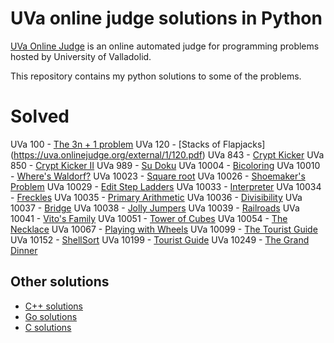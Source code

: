 # UVa online judge solutions in Python

[UVa Online Judge](https://uva.onlinejudge.org) is an online automated judge for programming 
problems hosted by University of Valladolid.

This repository contains my python solutions to some of the problems.


# Solved

UVa 100 - [The 3n + 1 problem](https://uva.onlinejudge.org/external/1/100.pdf)
UVa 120 - [Stacks of Flapjacks] (https://uva.onlinejudge.org/external/1/120.pdf)
UVa 843 - [Crypt Kicker](https://uva.onlinejudge.org/external/8/843.pdf)
UVa 850 - [Crypt Kicker II](https://uva.onlinejudge.org/external/8/850.pdf)
UVa 989 - [Su Doku](https://uva.onlinejudge.org/external/9/989.pdf)
UVa 10004 - [Bicoloring](https://uva.onlinejudge.org/external/100/10004.pdf)
UVa 10010 - [Where's Waldorf?](https://uva.onlinejudge.org/external/100/10010.pdf)
UVa 10023 - [Square root](https://uva.onlinejudge.org/external/100/10023.pdf)
UVa 10026 - [Shoemaker's Problem](https://uva.onlinejudge.org/external/100/10026.pdf)
UVa 10029 - [Edit Step Ladders](https://uva.onlinejudge.org/external/100/10029.pdf)
UVa 10033 - [Interpreter](https://uva.onlinejudge.org/external/100/10033.pdf)
UVa 10034 - [Freckles](https://uva.onlinejudge.org/external/100/10034.pdf)
UVa 10035 - [Primary Arithmetic](https://uva.onlinejudge.org/external/100/10035.pdf)
UVa 10036 - [Divisibility](https://uva.onlinejudge.org/external/100/10036.pdf)
UVa 10037 - [Bridge](https://uva.onlinejudge.org/external/100/10037.pdf)
UVa 10038 - [Jolly Jumpers](https://uva.onlinejudge.org/external/100/10038.pdf)
UVa 10039 - [Railroads](https://uva.onlinejudge.org/external/100/10039.pdf)
UVa 10041 - [Vito's Family](https://uva.onlinejudge.org/external/100/10041.pdf)
UVa 10051 - [Tower of Cubes](https://uva.onlinejudge.org/external/100/10051.pdf)
UVa 10054 - [The Necklace](https://uva.onlinejudge.org/external/100/10054.pdf)
UVa 10067 - [Playing with Wheels](https://uva.onlinejudge.org/external/100/10067.pdf)
UVa 10099 - [The Tourist Guide](https://uva.onlinejudge.org/external/100/10099.pdf)
UVa 10152 - [ShellSort](https://uva.onlinejudge.org/external/101/10152.pdf)
UVa 10199 - [Tourist Guide](https://uva.onlinejudge.org/external/101/10199.pdf)
UVa 10249 - [The Grand Dinner](https://uva.onlinejudge.org/external/102/10249.pdf)

## Other solutions

* [C++ solutions](https://github.com/ajahuang/UVa)
* [Go solutions](https://github.com/codingsince1985/UVa)
* [C solutions](https://github.com/dtompkins/uva-online-judge/)
